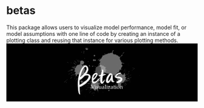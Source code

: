# betas
This package allows users to visualize model performance, model fit, or model assumptions with one line of code by creating an instance of a plotting class and reusing that instance for various plotting methods.
![logo](docs/logo.png)
